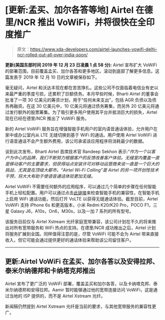 # [更新:孟买、加尔各答等地] Airtel 在德里/NCR 推出 VoWiFi，并将很快在全印度推广

> 原文：<https://www.xda-developers.com/airtel-launches-vowifi-delhi-ncr-rolled-out-all-over-india-soon/>

**更新(美国东部时间 2019 年 12 月 23 日凌晨 1 点 58 分):** Airtel 宣布扩大 VoWiFi 的部署范围，目前覆盖孟买、加尔各答和更多地区。滚动到底部了解更多信息。这篇发表于 2019 年 12 月 10 日的文章被保存如下。

毫无疑问，Airtel 和沃达丰现在都在苦苦挣扎。这些公司不仅面临着电信业有史以来最严重的季度亏损，还累积了巨额债务。本月早些时候，Bharti Airtel 的董事会批准了一项 30 亿美元的筹资计划，用于“任何未来支出”，包括 AGR 负债以及债务再融资。在这 30 亿美元中，10 亿美元将通过债务筹集，而另外 20 亿美元将通过发行额外的股票筹集。为了吸引更多用户使用其平台并抵消巨大的损失，Airtel 现在已经在德里/NCR 推出了 VoWiFi 服务。

新的 Airtel VoWiFi 服务旨在增强智能手机用户的室内语音通话体验，允许用户在家中或办公室内从 LTE 无缝切换到基于 WiFi 的通话。用户使用 Airtel VoWiFi 进行语音通话不会产生额外费用，该公司承诺该应用程序将消耗最少的数据。

谈到此次发布，Bharti Airtel 首席技术官 Randeep Sekhon 表示:“*作为一个以客户为中心的品牌，我们不断努力根据客户的反馈改善客户体验。无缝室内覆盖一直是移动客户的主要要求，但获得站点安装许可对移动运营商来说一直是一个巨大的挑战，尤其是在顶级大都市。“Airtel Wi-Fi Calling”是 Airtel 的另一项开创性技术干预，将大大有助于使语音通话体验更加无缝。*

Airtel VoWiFi 不需要任何额外的应用程序，可以通过几个简单的步骤在任何智能手机上轻松配置。用户可以通过点击[此链接](http://airtel.in/wifi-calling)来检查智能手机的兼容性，在智能手机上启用 WiFi 通话功能，然后打开 VoLTE 以获得无缝通话体验。截至目前，Airtel VoWiFi 支持 iPhone 6s 和更高版本，小米 Redmi K20/K20 Pro，POCO F1，三星 Galaxy J6，A10s，On6，M30s，以及一加 7 系列的所有型号。

该服务目前仅与 Airtel Xstream 光纤家庭宽带兼容，该公司计划在不久的将来推出对所有宽带服务和 WiFi 热点的支持。在德里/NCR 成功推出之后，Airtel 计划将服务扩展到全国。同样值得注意的是，尽管 VoWiFi 可能不会为 Airtel 带来直接收入，但它可能会通过提供更好的通话体验来帮助该公司留住客户。

* * *

## 更新:Airtel VoWiFi 在孟买、加尔各答以及安得拉邦、泰米尔纳德邦和卡纳塔克邦推出

Airtel 宣布了更广泛的 VoWiFi 部署，覆盖孟买和加尔各答，以及卡纳塔克邦、泰米尔纳德邦和安得拉邦。Aamir 暂时能够通过他的宽带连接访问 VoWiFi，这是通过当地的 ISP 提供的，而不是 Airtel Xstream 光纤。

新闻稿仍然提到 Airtel Xstream 光纤是当前的要求，与其他宽带服务的兼容性更广。